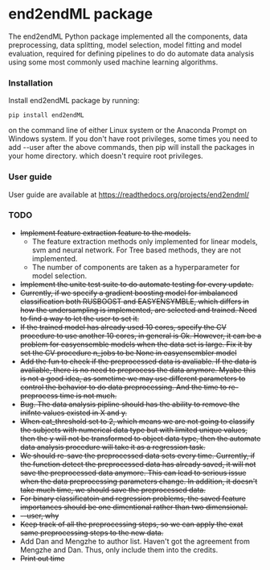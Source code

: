 # end2endML package

The end2endML Python package implemented all the components, data preprocessing, data splitting, model selection, model fitting and model evaluation, required for defining pipelines to do do automate data analysis using some most commonly used machine learning algorithms. 

### Installation

Install end2endML package by running:

```
pip install end2endML
```

on the command line of either Linux system or the Anaconda Prompt on Windows system. If you don't have root privileges, some times you need to add --user after the above commands, then pip will install the packages in your home directory. which doesn't require root privileges.

### User guide

User guide are available at https://readthedocs.org/projects/end2endml/

### TODO

- ~~Implement feature extraction feature to the models.~~
  - The feature extraction methods only implemented for linear models, svm and neural network. For Tree based methods, they are not implemented.
  - The number of components are taken as a hyperparameter for model selection. 
- ~~Implement the unite test suite to do automate testing for every update.~~
- ~~Currently, if we specify a gradient boosting model for imbalanced classification both RUSBOOST and EASYENSYMBLE, which differs in how the undersampling is implemented, are selected and trained. Need to find a way to let the user to set it.~~
- ~~If the trained model has already used 10 cores, specify the CV procedure to use another 10 cores, in general is Ok. However, it can be a problem for easyensemble models when the data set is large. Fix it by set the CV procedure n_jobs to be None in easyensembler model~~ 
- ~~Add the fun to check if the preprocessed data is avaliable. If the data is avaliable, there is no need to preprocess the data anymore. Myabe this is not a good idea, as sometime we may use different parameters to control the behavior to do data preprocessing. And the time to re-preprocess time is not much.~~
- ~~Bug. The data analysis pipline should has the ability to remove the inifnte values existed in X and y.~~
- ~~When cat_threshold set to 2, which means we are not going to classify the subjects with numerical data type but with limited unique values, then the y will not be transformed to object data type, then the automate data analysis procedure will take it as a regression task.~~
- ~~We should re-save the preprocessed data sets every time. Currently, if the function detect the preprocessed data has already saved, it will not save the preprocessed data anymore. This  can lead to serious issue when the data preprocessing parameters change. In addition, it doesn't take much time, we should save the preprocessed data.~~
- ~~For binary classificatoin and regression problems, the saved feature importances should be one dimentional rather than two dimensional.~~
- ~~--user, why~~ 
- ~~Keep track of all the preprocessing steps, so we can apply the exat same preprocessing steps to the new data.~~
- Add Dan and Mengzhe to author list. Haven't got the agreement from Mengzhe and Dan. Thus, only include them into the credits.
- ~~Print out time~~ 

